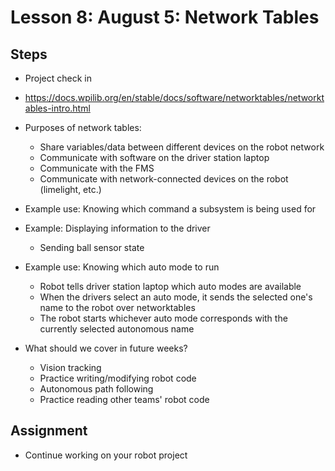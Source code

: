 # Lesson 8: August 5: Network Tables

## Steps
- Project check in
- https://docs.wpilib.org/en/stable/docs/software/networktables/networktables-intro.html
- Purposes of network tables:
  - Share variables/data between different devices on the robot network
  - Communicate with software on the driver station laptop
  - Communicate with the FMS
  - Communicate with network-connected devices on the robot (limelight, etc.)
- Example use: Knowing which command a subsystem is being used for
- Example: Displaying information to the driver
  - Sending ball sensor state
- Example use: Knowing which auto mode to run
  - Robot tells driver station laptop which auto modes are available
  - When the drivers select an auto mode, it sends the selected one's name to the robot over networktables
  - The robot starts whichever auto mode corresponds with the currently selected autonomous name

- What should we cover in future weeks?
  - Vision tracking
  - Practice writing/modifying robot code
  - Autonomous path following
  - Practice reading other teams' robot code

## Assignment
- Continue working on your robot project

